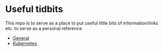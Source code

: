 # Useful tidbits

This repo is to serve as a place to put useful little bits of information/links etc. to serve as a personal reference

- [General](#general.md)
- [Kubernetes](#kubernetes.md)
